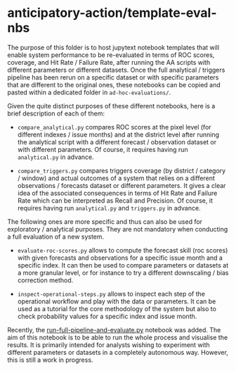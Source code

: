 # anticipatory-action/template-eval-nbs

The purpose of this folder is to host jupytext notebook templates that will enable system performance to be re-evaluated in terms of ROC scores, coverage, and Hit Rate / Failure Rate, after running the AA scripts with different parameters or different datasets. Once the full analytical / triggers pipeline has been rerun on a specific dataset or with specific parameters that are different to the original ones, these notebooks can be copied and pasted within a dedicated folder in `ad-hoc-evaluations/`.

Given the quite distinct purposes of these different notebooks, here is a brief description of each of them:

- `compare_analytical.py` compares ROC scores at the pixel level (for different indexes / issue months)  and at the district level after running the analytical script with a different forecast / observation dataset or with different parameters. Of course, it requires having run `analytical.py` in advance. 

- `compare_triggers.py` compares triggers coverage (by district / category / window)​ and actual outcomes of a system that relies on a different observations / forecasts dataset or different parameters. It gives a clear idea of the associated consequences in terms of Hit Rate and Failure Rate which can be interpreted as Recall and Precision. Of course, it requires having run `analytical.py` and `triggers.py` in advance. 

The following ones are more specific and thus can also be used for exploratory / analytical purposes. They are not mandatory when conducting a full evaluation of a new system. 

- `evaluate-roc-scores.py` allows to compute the forecast skill (roc scores) with given forecasts and observations for a specific issue month and a specific index. It can then be used to compare parameters or datasets at a more granular level, or for instance to try a different downscaling / bias correction method.

- `inspect-operational-steps.py` allows to inspect each step of the operational workflow and play with the data or parameters. It can be used as a tutorial for the core methodology of the system but also to check probability values for a specific index and issue month. 



Recently, the [run-full-pipeline-and-evaluate.py](run-full-pipeline-and-evaluate.py) notebook was added. The aim of this notebook is to be able to run the whole process and visualise the results. It is primarily intended for analysts wishing to experiment with different parameters or datasets in a completely autonomous way. However, this is still a work in progress. 